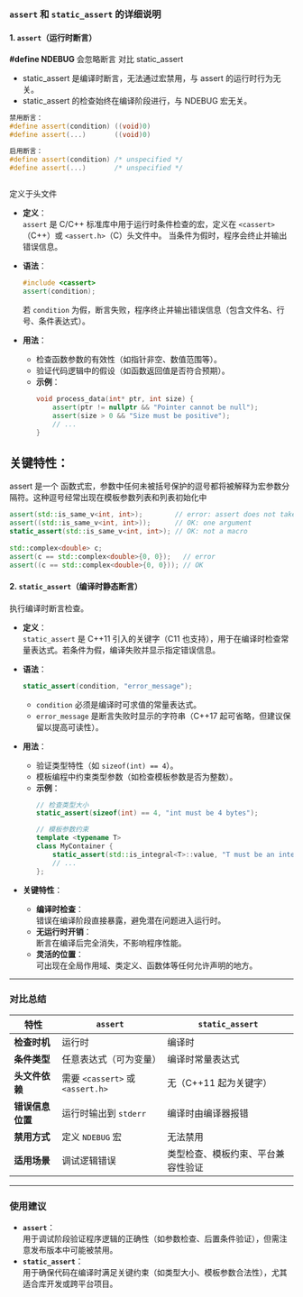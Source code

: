 

### `assert` 和 `static_assert` 的详细说明

#### 1. **`assert`（运行时断言）**

**#define NDEBUG** 会忽略断言
对比 static_assert
- static_assert 是编译时断言，无法通过宏禁用，与 assert 的运行时行为无关。
- static_assert 的检查始终在编译阶段进行，与 NDEBUG 宏无关。


```cpp
禁用断言：
#define assert(condition) ((void)0)
#define assert(...)       ((void)0)

启用断言：
#define assert(condition) /* unspecified */
#define assert(...)       /* unspecified */



```

定义于头文件 <cassert>
- **定义**：  
  `assert` 是 C/C++ 标准库中用于运行时条件检查的宏，定义在 `<cassert>`（C++）或 `<assert.h>`（C）头文件中。
  当条件为假时，程序会终止并输出错误信息。
  
- **语法**：  
  ```cpp
  #include <cassert>
  assert(condition);
  ```
  若 `condition` 为假，断言失败，程序终止并输出错误信息（包含文件名、行号、条件表达式）。

- **用法**：  
  - 检查函数参数的有效性（如指针非空、数值范围等）。
  - 验证代码逻辑中的假设（如函数返回值是否符合预期）。
  - **示例**：
    ```cpp
    void process_data(int* ptr, int size) {
        assert(ptr != nullptr && "Pointer cannot be null");
        assert(size > 0 && "Size must be positive");
        // ...
    }
    ```

## **关键特性**：
assert 是一个 函数式宏，参数中任何未被括号保护的逗号都将被解释为宏参数分隔符。这种逗号经常出现在模板参数列表和列表初始化中
```cpp
assert(std::is_same_v<int, int>);        // error: assert does not take two arguments
assert((std::is_same_v<int, int>));      // OK: one argument
static_assert(std::is_same_v<int, int>); // OK: not a macro
 
std::complex<double> c;
assert(c == std::complex<double>{0, 0});   // error
assert((c == std::complex<double>{0, 0})); // OK
```


#### 2. **`static_assert`（编译时静态断言）**
执行编译时断言检查。
- **定义**：  
  `static_assert` 是 C++11 引入的关键字（C11 也支持），用于在编译时检查常量表达式。若条件为假，编译失败并显示指定错误信息。

- **语法**：  
  ```cpp
  static_assert(condition, "error_message");
  ```
  - `condition` 必须是编译时可求值的常量表达式。
  - `error_message` 是断言失败时显示的字符串（C++17 起可省略，但建议保留以提高可读性）。

- **用法**：  
  - 验证类型特性（如 `sizeof(int) == 4`）。
  - 模板编程中约束类型参数（如检查模板参数是否为整数）。
  - **示例**：
    ```cpp
    // 检查类型大小
    static_assert(sizeof(int) == 4, "int must be 4 bytes");

    // 模板参数约束
    template <typename T>
    class MyContainer {
        static_assert(std::is_integral<T>::value, "T must be an integer type");
        // ...
    };
    ```

- **关键特性**：
  - **编译时检查**：  
    错误在编译阶段直接暴露，避免潜在问题进入运行时。
  - **无运行时开销**：  
    断言在编译后完全消失，不影响程序性能。
  - **灵活的位置**：  
    可出现在全局作用域、类定义、函数体等任何允许声明的地方。

---

### 对比总结
| 特性                | `assert`                          | `static_assert`                   |
|---------------------|-----------------------------------|-----------------------------------|
| **检查时机**         | 运行时                            | 编译时                            |
| **条件类型**         | 任意表达式（可为变量）            | 编译时常量表达式                  |
| **头文件依赖**       | 需要 `<cassert>` 或 `<assert.h>` | 无（C++11 起为关键字）            |
| **错误信息位置**     | 运行时输出到 `stderr`             | 编译时由编译器报错                |
| **禁用方式**         | 定义 `NDEBUG` 宏                  | 无法禁用                          |
| **适用场景**         | 调试逻辑错误                      | 类型检查、模板约束、平台兼容性验证 |

---

### 使用建议
- **`assert`**：  
  用于调试阶段验证程序逻辑的正确性（如参数检查、后置条件验证），但需注意发布版本中可能被禁用。
- **`static_assert`**：  
  用于确保代码在编译时满足关键约束（如类型大小、模板参数合法性），尤其适合库开发或跨平台项目。